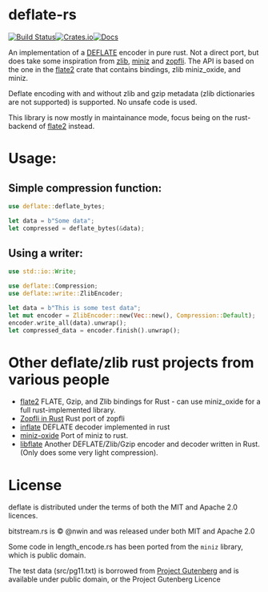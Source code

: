 # deflate-rs

[![Build Status](https://travis-ci.org/image-rs/deflate-rs.svg)](https://travis-ci.org/image-rs/deflate-rs)[![Crates.io](https://img.shields.io/crates/v/deflate.svg)](https://crates.io/crates/deflate)[![Docs](https://docs.rs/deflate/badge.svg)](https://docs.rs/deflate)


An implementation of a [DEFLATE](http://www.gzip.org/zlib/rfc-deflate.html) encoder in pure rust. Not a direct port, but does take some inspiration from [zlib](http://www.zlib.net/), [miniz](https://github.com/richgel999/miniz) and [zopfli](https://github.com/google/zopfli). The API is based on the one in the [flate2](https://crates.io/crates/flate2) crate that contains bindings, zlib miniz_oxide, and miniz.

Deflate encoding with and without zlib and gzip metadata (zlib dictionaries are not supported) is supported. No unsafe code is used.

This library is now mostly in maintainance mode, focus being on the rust-backend of [flate2](https://crates.io/crates/flate2) instead.

# Usage:
## Simple compression function:
``` rust
use deflate::deflate_bytes;

let data = b"Some data";
let compressed = deflate_bytes(&data);
```

## Using a writer:

``` rust
use std::io::Write;

use deflate::Compression;
use deflate::write::ZlibEncoder;

let data = b"This is some test data";
let mut encoder = ZlibEncoder::new(Vec::new(), Compression::Default);
encoder.write_all(data).unwrap();
let compressed_data = encoder.finish().unwrap();
```

# Other deflate/zlib rust projects from various people
* [flate2](http://alexcrichton.com/flate2-rs/flate2/index.html) FLATE, Gzip, and Zlib bindings for Rust - can use miniz_oxide for a full rust-implemented library.
* [Zopfli in Rust](https://github.com/carols10cents/zopfli) Rust port of zopfli
* [inflate](https://github.com/PistonDevelopers/inflate) DEFLATE decoder implemented in rust
* [miniz-oxide](https://github.com/Frommi/miniz_oxide) Port of miniz to rust.
* [libflate](https://github.com/sile/libflate) Another DEFLATE/Zlib/Gzip encoder and decoder written in Rust. (Only does some very light compression).

# License
deflate is distributed under the terms of both the MIT and Apache 2.0 licences.

bitstream.rs is © @nwin and was released under both MIT and Apache 2.0

Some code in length_encode.rs has been ported from the `miniz` library, which is public domain.

The test data (src/pg11.txt) is borrowed from [Project Gutenberg](https://www.gutenberg.org/ebooks/11) and is available under public domain, or the Project Gutenberg Licence
